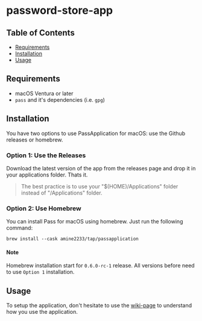 # password-store-app

## Table of Contents
* [Requirements](#requirements)
* [Installation](#installation)
* [Usage](#usage)

## Requirements
* macOS Ventura or later
* `pass` and it's dependencies (i.e. `gpg`)

<!-- ## Dependencies -->
<!-- PassApplication for macOS dependencies: -->

## Installation
You have two options to use PassApplication for macOS: use the Github releases or homebrew.

### Option 1: Use the Releases
Download the latest version of the app from the releases page and drop it in your applications folder.
Thats it.

> The best practice is to use your "$(HOME)/Applications" folder instead of "/Applications" folder.

### Option 2: Use Homebrew
You can install Pass for macOS using homebrew.
Just run the following command:

```
brew install --cask amine2233/tap/passapplication
```

#### Note
Homebrew installation start for `0.6.0-rc-1` release. All versions before need to use `Option 1` installation.

## Usage

To setup the application, don't hesitate to use the [wiki-page](https://github.com/amine2233/password-store-app/wiki) to understand how you use the application.
